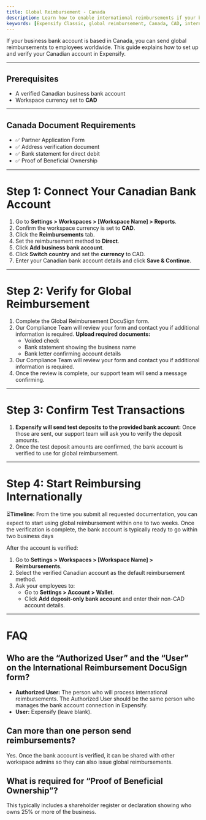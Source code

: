 ```yaml
---
title: Global Reimbursement - Canada
description: Learn how to enable international reimbursements if your business bank account is in Canada.
keywords: [Expensify Classic, global reimbursement, Canada, CAD, international payments, direct deposit, DocuSign, compliance]
---
```

<div id="expensify-classic" markdown="1">

If your business bank account is based in Canada, you can send global reimbursements to employees worldwide. This guide explains how to set up and verify your Canadian account in Expensify.

---

## Prerequisites
- A verified Canadian business bank account
- Workspace currency set to **CAD**

---

## Canada Document Requirements
- ✅ Partner Application Form
- ✅ Address verification document
- ✅ Bank statement for direct debit
- ✅ Proof of Beneficial Ownership

---

# Step 1: Connect Your Canadian Bank Account
1. Go to **Settings > Workspaces > [Workspace Name] > Reports**.
2. Confirm the workspace currency is set to **CAD**.
3. Click the **Reimbursements** tab.
4. Set the reimbursement method to **Direct**.
5. Click **Add business bank account**.
6. Click **Switch country** and set the **currency** to CAD.
7. Enter your Canadian bank account details and click **Save & Continue**.

---

# Step 2: Verify for Global Reimbursement
1. Complete the Global Reimbursement DocuSign form.
2. Our Compliance Team will review your form and contact you if additional information is required.
   **Upload required documents:**
   - Voided check
   - Bank statement showing the business name
   - Bank letter confirming account details
3. Our Compliance Team will review your form and contact you if additional information is required.
4. Once the review is complete, our support team will send a message confirming.
   
---

# Step 3: Confirm Test Transactions
1. **Expensify will send test deposits to the provided bank account:** Once those are sent, our support team will ask you to verify the deposit amounts.
2. Once the test deposit amounts are confirmed, the bank account is verified to use for global reimbursement.

---

# Step 4: Start Reimbursing Internationally

⏳**Timeline:** From the time you submit all requested documentation, you can expect to start using global reimbursement within one to two weeks. Once the verification is complete, the bank account is typically ready to go within two business days

After the account is verified:
1. Go to **Settings > Workspaces > [Workspace Name] > Reimbursements**.
2. Select the verified Canadian account as the default reimbursement method.
3. Ask your employees to:
   - Go to **Settings > Account > Wallet**.
   - Click **Add deposit-only bank account** and enter their non-CAD account details.

---

# FAQ

## Who are the “Authorized User” and the “User” on the International Reimbursement DocuSign form?
- **Authorized User:** The person who will process international reimbursements. The Authorized User should be the same person who manages the bank account connection in Expensify.
- **User:** Expensify (leave blank).

## Can more than one person send reimbursements?
Yes. Once the bank account is verified, it can be shared with other workspace admins so they can also issue global reimbursements.

## What is required for “Proof of Beneficial Ownership”?
This typically includes a shareholder register or declaration showing who owns 25% or more of the business.

</div>

